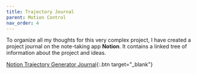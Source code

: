 ```yaml
---
title: Trajectory Journal
parent: Motion Control
nav_order: 4
---
```


To organize all my thoughts for this very complex project, I have created a
project journal on the note-taking app **Notion**. It contains a linked tree of
information about the project and ideas.

<!-- prettier-ignore-start -->
[Notion Trajectory Generator Journal](https://www.notion.so/2D-Motion-Profile-4f7f18dbc08644f08ba00d09b592b654){:.btn target="_blank"} 

<!-- prettier-ignore-end -->
